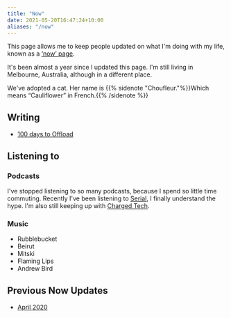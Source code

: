 ```yaml
---
title: "Now"
date: 2021-05-20T16:47:24+10:00
aliases: "/now"
---
```


<span class="post-meta">This page allows me to keep people updated on what I'm doing with my life, known as a [‘now’ page](https://nownownow.com/).</span>

It's been almost a year since I updated this page. I'm still living in Melbourne, Australia, although in a different place.

We've adopted a cat. Her name is {{% sidenote "Choufleur."%}}Which means “Cauliflower” in French.{{% /sidenote %}}

## Writing
- [100 days to Offload](/tags/100daystooffload/)


## Listening to
### Podcasts
I've stopped listening to so many podcasts, because I spend so little time commuting. Recently I've been listening to [Serial](https://serialpodcast.org), I finally understand the hype. I'm also still keeping up with [Charged Tech](https://char.gd/podcast).

### Music
* Rubblebucket
* Beirut
* Mitski
* Flaming Lips
* Andrew Bird

## Previous Now Updates
* [April 2020](/previously/april-2020/)
